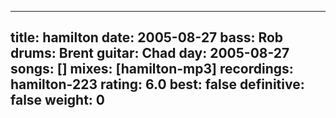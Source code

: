 
---
title: hamilton
date: 2005-08-27
bass:	Rob
drums:	Brent
guitar:	Chad
day: 2005-08-27
songs: []
mixes: [hamilton-mp3]
recordings: hamilton-223
rating: 6.0
best: false
definitive: false
weight: 0
---
